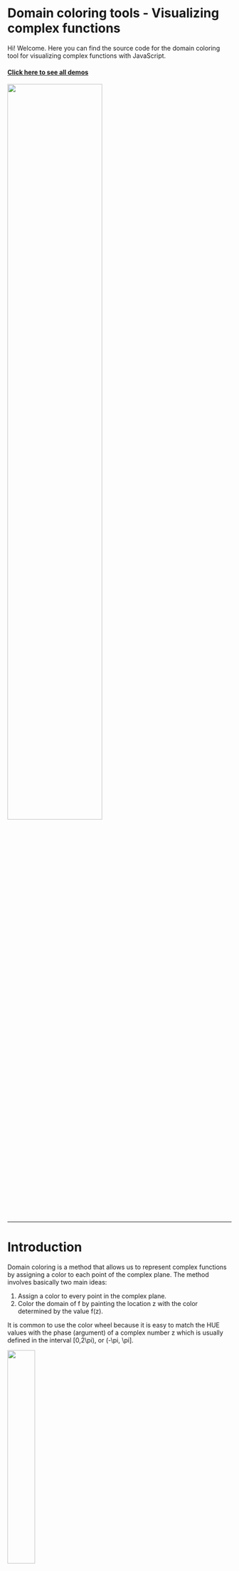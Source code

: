 # Domain coloring tools - Visualizing complex functions

Hi! Welcome. Here you can find the source code for the domain coloring tool for visualizing complex functions with JavaScript.

#### [Click here to see all demos](https://jcponce.github.io/domain-coloring/)

<img src="https://github.com/jcponce/complex/blob/gh-pages/dctools/img/plotfz.png" width="65%">

---

# Introduction
            
Domain coloring is a method that allows us to represent complex functions by assigning a color
to each point of the complex plane. The method involves basically two main ideas:

1. Assign a color to every point in the complex plane.
2. Color the domain of f by painting the location z with the color determined by the value f(z).

It is common to use the color wheel because it is easy to match the HUE values with the phase (argument) of a complex number z which is usually defined in the interval [0,2\pi), or (-\pi, \pi].

<img src="https://raw.githubusercontent.com/jcponce/jcponce.github.io/master/domain-coloring/img/wheel.svg" width="35%">

To implement this method in the computer consider a rectangular region of pixels on
the screen. This will be a discretized domain D_h for the function f. Every pixel i is
identified with a complex number z_i where f is evaluated. Then calculate
the phase of the value f(z) and its corresponding color. Finally assign the resulting
color to that pixel. This procedure is shown in the animation below.

![Color Wheel](https://raw.githubusercontent.com/jcponce/jcponce.github.io/master/domain-coloring/img/diagram.gif)

---

# How does it work?

In this project I used [p5.js](https://p5js.org/). All the tools work mainly using

1. A class [domainColoring](https://github.com/jcponce/complex/blob/gh-pages/dctools/dev/domainColoring.js) to 
plot the complex functions with different options.
2. A [Complex parser](https://github.com/jcponce/complex/blob/gh-pages/dctools/dev/Complex.js).

**Note:** jQuery is also used for getting the shareable link with the expression.

## Basic set up

To set it up in p5.js you must include the class and the complex parser in your index file:

    <script src="Complex.min.js"></script>
    <script src="domainColoring.min.js"></script>
    <script src="sketch.js"></script>
    
In the sketch define within the setup function the class **domanColoring(function, size)** using two parameters:
- function: a complex function (as a string) e.g. 'z^2',
- size: a real number > 0 e.g. 3.

Thus we have

    let domC; 
    let fn = 'z^2'; // Change this function
    let s = 3; // Change this size
    function setup() {
      // It looks better when the canvas is a square, min 400x400, 
      // but you can use a rectangle as well :)
      createCanvas(500, 500);
      pixelDensity(1);
  
      // Domain coloring setting
      domC = new domainColoring(fn, s); 
    }
        
Now we just need to plot it using one of the options defined within our class. For example, let's use **plotHSV()**:

    function draw() {
      domC.plotHSV('Modulus');
    }

### Result

<img src="https://github.com/jcponce/complex/blob/gh-pages/dctools/img/demo-basic.png" width="40%">

Check the live demo [HERE](https://editor.p5js.org/jcponce/sketches/sfoT8EUys)

## Plotting options: Color schemes

### HSV
- plotHSV(str)
  - Parameters -  String: 'Phase', 'Modulus', 'Phase/Modulus', 'None' (Optional)

### HSV discrete
- plotHSVDisc(str)
  - Parameters - String: 'Phase', 'Modulus', 'Phase/Modulus', 'None' (Optional)
  
### HSV modulus, real and imaginary components
- plotHSVReIm(str)
  - Parameters - String: 'Real', 'Imaginary', 'Re/Im', 'Modulus', 'All', 'None' (Optional)
  
### HSV Gradient
- plotHSVG()

### HSL
- plotHSL(str)
  - Parameters - String: 'Phase', 'Modulus', 'Phase/Modulus', 'Standard', 'None'(Optional)

### HSLuv
- plotHSLuv(str, minHue, maxHue)
  - Parameters - String: 'Phase', 'Modulus', 'Phase/Modulus', 'None' (Optional)
  - minHue - Number [0, 1] (Optional)
  - maxHue - Number [0, 1] (Optional)
  
**Note:** This option requires the library [HSLuv](https://github.com/jcponce/complex/blob/gh-pages/dctools/libraries/hsluvmin.js)
so you are going to need to include it in your index file as well:

    <script src="hsluvmin.js"></script>

### RGB
- plotRGB(str)
  - Parameters - String: 'Phase', 'Modulus', 'Phase/Modulus', 'None' (Optional)

### Black & white
- plotBW(str),
   - Parameters - String:'Phase', 'Modulus', 'Phase/Modulus', 'Real', 'Imaginary', 'Re/Im' (Optional)
   
---

# Complex function parser

This library was inspired by [David Bau's work](http://davidbau.com/). It defines the basic arithmetic 
of complex numbers and contains a wide range of complex functions.

### Examples

* z+1/z
* (z-1)/((2-i)z+1)

## Available functions

### Trigonometric functions 

- sin, cos, tan, csc, sec, cot, arcsin, arccos, arctan, arccsc, arcsec, arccot
  * E.g. sin(z)

### Hyperbolic trigonometric functions 
- sinh, cosh, tanh, csch, sech, coth, arcsinh, arccosh, arctanh, arccsch, arcsech, arccoth
  * E.g. sinh(z)

### The conjugate
- conj
  * E.g. conj(z)

### The modulus
- ||
  * E.g. |z|

### Complex power
- ^, exp
  * E.g. z^2, exp(z), e^z

### Complex logarithm
- log
  * log(z)

### Real and Imaginary components 
- re, im
  * E.g. re(z), im(z)

### [Jacobi Elliptic](https://en.wikipedia.org/wiki/Jacobi_elliptic_functions) 
- sn( expr, parameter [0,1]), cn( expr, parameter [0,1]), dn( expr, parameter [0,1])
  * E.g. sn(z, 0.3)

### [Gamma function](https://en.wikipedia.org/wiki/Gamma_function)
- gamma( expr )
  * E.g. sn(z, 0.3)

### [Finite Blaschke product](https://en.wikipedia.org/wiki/Blaschke_product)
- blaschke( expr, positive integer )
  * E.g. blaschke(z, 20)

### [Binet's Formula](https://mathworld.wolfram.com/BinetsFibonacciNumberFormula.html)
- binet( expr )
  * E.g. binet(z)

### Sum series function
- sum( expr, positive integer)
  * E.g. sum((-1)^n*z^(2n)/(2n)!, 7)

### Multiplicative function
- prod( expr, positive integer)
  * E.g. prod(e^((z+(e^(2*pi*i/5))^n )/(z-(e^(2*pi*i/5))^n)), 5)

### Iterated function
- iter( expr, variable positive integer)
  * E.g. iter(z+z'^2,z,15)

---

# About the HSV (or HSB) color scheme

The method I used for the HSV (or HSB) color scheme is based on [Elias Wegert](http://www.visual.wegert.com/)'s 
work from his book [Visual Complex Functions.](http://www.springer.com/de/book/9783034801799) He basically 
employs phase portraits with contour lines of phase and modulus, *enhanced phase portraits*, for the study 
of the theory of complex functions. I also added extra color schemes to explore different ways to visualize 
complex functions. In particular, I used some of the equations discussed in the *MATHEMATICA &amp; Wolfram Language* 
section from the *Stack Exchange* site:

[How can I generate this “domain coloring” plot?](https://mathematica.stackexchange.com/questions/7275/how-can-i-generate-this-domain-coloring-plot)

### Other amazing projects

I have been inspired for so many people sharing their work on this topic. The following are 
similar projects, or online plotters, using other programming languages: 

* [Complex Color Map](https://github.com/endolith/complex_colormap) (Python)
* [C-plot](https://github.com/nschloe/cplot) (Python by Nico Schlömer)
* [Domain Coloring](https://github.com/fogleman/domaincoloring) (by Michael Fogleman)
* [The Complex Grapher](https://talbrenev.com/complexgrapher/) (JavaScript)
* [Complex Function Grapher](http://jutanium.github.io/ComplexNumberGrapher/) (Math.js by Dan Jutan)
* [Conformal Map Viewer](http://davidbau.com/archives/2013/02/10/conformal_map_viewer.html) (JavaScript by David Bau)
* [Exploring complex functions](https://cindyjs.org/gallery/cindygl/ComplexExplorer/index.html) (Cindy.JS)
* [Complex Function Explorer](https://au.mathworks.com/matlabcentral/fileexchange/45464-complex-function-explorer) (MATLAB)
* [Complex function plotter](https://people.ucsc.edu/~wbolden/complex/) (Shader by Will Bolden)
* [Complex function plotter](https://samuelj.li/complex-function-plotter/) (Shader by Samuel J. Li)

Visit the site [Domain coloring](https://jcponce.github.io/domain-coloring) to play with the 
different tools I made or if you prefer you can visit the [Domain Coloring Gallery](https://jcponce.github.io/domain-coloring/dcgallery.html).

I also recommend you the following galleries:

* [Phase Plot Gallery](http://www.mathe.tu-freiberg.de/~wegert/PhasePlot/images.html)
* [Gallery of Complex Functions](https://vqm.uni-graz.at/pages/complex/index.html)

---

# Updates

July 2018: **Version 1.** First time online.

Feb-2019: Added Complex arithmetic and functions library.

May-2019: Added more color schemes.

Sep-2019: I was able to work out how to add a parser for complex functions thanks to [David Bau's work](http://davidbau.com/). Now you can easily input a function such as 'f(z)=z^2+cos(z)'. Version 1.5.

Nov-2019: **Version 2.** Added a new input box to enter the functions. It looks better 😃. I also added a new color scheme and the Finite Blaschke product with randomly distributed points.

May-2020: I added sliders to define three parameters. t:[0,1], s:[0,2pi] defining the complex number u:=exp(i*s), and n:[0,30] an integer.

Jul-2020: Fixed issue with power function and added Binet's formula. I also added an alert message in case there is something wrong in the input 😃.

Aug-2020: **Version 3.** Refactored code and defined class to plot all color schemes. New design of interface. New shareable link. New interaction mode with mouse.

---

# LICENSE  
This code is under a [Creative Commons Attribution, Non-Commercial, Share-Alike license](https://creativecommons.org/licenses/by-nc-sa/4.0/).
